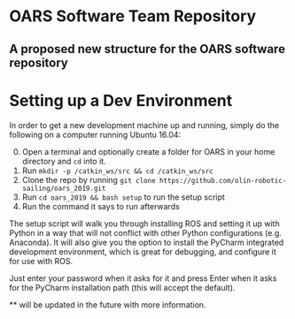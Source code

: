 # OARS Software Team Repository
## A proposed new structure for the OARS software repository

# Setting up a Dev Environment

In order to get a new development machine up and running, simply do the following
on a computer running Ubuntu 16.04:

  0) Open a terminal and optionally create a folder for OARS in your home directory and `cd` into it.
  1) Run `mkdir -p /catkin_ws/src && cd /catkin_ws/src`
  2) Clone the repo by running `git clone https://github.com/olin-robotic-sailing/oars_2019.git`
  3) Run `cd oars_2019 && bash setup` to run the setup script
  4) Run the command it says to run afterwards

The setup script will walk you through installing ROS and setting it up with Python
in a way that will not conflict with other Python configurations (e.g. Anaconda).
It will also give you the option to install the PyCharm integrated development
environment, which is great for debugging, and configure it for use with ROS.

Just enter your password when it asks for it and press Enter when it asks for the
PyCharm installation path (this will accept the default).


** will be updated in the future with more information.
